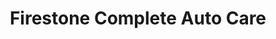 ---
title: "Firestone Complete Auto Care"
url: /weston/firestone-complete-auto-care/
shop: Autowerkstatt
---